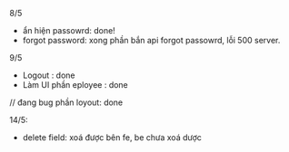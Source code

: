 8/5

- ẩn hiện passowrd: done!
- forgot password: xong phần bắn api forgot passowrd, lỗi 500 server.

9/5

- Logout : done
- Làm UI phần eployee : done

// đang bug phần loyout: done

14/5:

- delete field: xoá được bên fe, be chưa xoá dược
